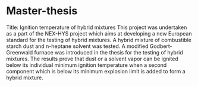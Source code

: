 # Master-thesis
Title: Ignition temperature of hybrid mixtures
This project was undertaken as a part of the NEX-HYS project which aims at developing a new European standard for the testing of hybrid mixtures. A hybrid mixture of combustible starch dust and n-heptane solvent was tested. A modified Godbert-Greenwald furnace was introduced in the thesis for the testing of hybrid mixtures. The results prove that dust or a solvent vapor can be ignited below its individual minimum ignition temperature when a second component which is below its minimum explosion limit is added to form a hybrid mixture.
